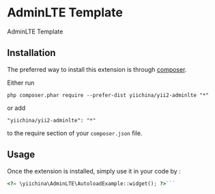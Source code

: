 AdminLTE Template
=================
AdminLTE Template

Installation
------------

The preferred way to install this extension is through [composer](http://getcomposer.org/download/).

Either run

```
php composer.phar require --prefer-dist yiichina/yii2-adminlte "*"
```

or add

```
"yiichina/yii2-adminlte": "*"
```

to the require section of your `composer.json` file.


Usage
-----

Once the extension is installed, simply use it in your code by  :

```php
<?= \yiichina\AdminLTE\AutoloadExample::widget(); ?>```